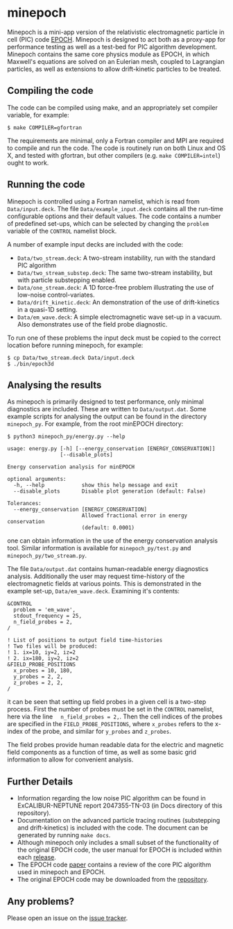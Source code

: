 # minepoch

Minepoch is a mini-app version of the relativistic electromagnetic particle in cell (PIC) code
[EPOCH](https://github.com/Warwick-Plasma/epoch). Minepoch is designed to act both as a proxy-app
for performance testing as well as a test-bed for PIC algorithm development. Minepoch contains the
same core physics module as EPOCH, in which Maxwell's equations are solved on an Eulerian mesh,
coupled to Lagrangian particles, as well as extensions to allow drift-kinetic particles to be
treated.

## Compiling the code

The code can be compiled using make, and an appropriately set compiler variable, for example:

```
$ make COMPILER=gfortran
```

The requirements are minimal, only a Fortran compiler and MPI are required to compile and run
the code. The code is routinely run on both Linux and OS X, and tested with gfortran, but
other compilers (e.g. `make COMPILER=intel`) ought to work.

## Running the code

Minepoch is controlled using a Fortran namelist, which is read from `Data/input.deck`. The file
`Data/example_input.deck` contains all the run-time configurable options and their default values.
The code contains a number of predefined set-ups, which can be selected by changing the `problem`
variable of the `CONTROL` namelist block.

A number of example input decks are included with the code:

 - `Data/two_stream.deck`: A two-stream instability, run with the standard PIC algorithm
 - `Data/two_stream_substep.deck`: The same two-stream instability, but with particle
    substepping enabled.
 - `Data/one_stream.deck`: A 1D force-free problem illustrating the use of low-noise control-variates.
 - `Data/drift_kinetic.deck`: An demonstration of the use of drift-kinetics in a quasi-1D setting.
 - `Data/em_wave.deck`: A simple electromagnetic wave set-up in a vacuum. Also demonstrates use
    of the field probe diagnostic.

To run one of these problems the input deck must be copied to the correct location before running
minepoch, for example:

```
$ cp Data/two_stream.deck Data/input.deck
$ ./bin/epoch3d
```

## Analysing the results

As minepoch is primarily designed to test performance, only minimal diagnostics are included. These
are written to `Data/output.dat`. Some example scripts for analysing the output can be found in
the directory `minepoch_py`. For example, from the root minEPOCH directory:

```
$ python3 minepoch_py/energy.py --help

usage: energy.py [-h] [--energy_conservation [ENERGY_CONSERVATION]]
                 [--disable_plots]

Energy conservation analysis for minEPOCH

optional arguments:
  -h, --help            show this help message and exit
  --disable_plots       Disable plot generation (default: False)

Tolerances:
  --energy_conservation [ENERGY_CONSERVATION]
                        Allowed fractional error in energy conservation
                        (default: 0.0001)
```

one can obtain information in the use of the energy conservation analysis tool. Similar information is
available for `minepoch_py/test.py` and `minepoch_py/two_stream.py`.

The file `Data/output.dat` contains human-readable energy diagnostics analysis. Additionally the user may
request time-history of the electromagnetic fields at various points. This is demonstrated in the example
set-up, `Data/em_wave.deck`. Examining it's contents:

```
&CONTROL
  problem = 'em_wave',
  stdout_frequency = 25,
  n_field_probes = 2,
/

! List of positions to output field time-histories
! Two files will be produced:
! 1. ix=10, iy=2, iz=2
! 2. ix=180, iy=2, iz=2
&FIELD_PROBE_POSITIONS
  x_probes = 10, 180,
  y_probes = 2, 2,
  z_probes = 2, 2,
/
```

it can be seen that setting up field probes in a given cell is a two-step process. First the number of probes
must be set in the `CONTROL` namelist, here via the line `  n_field_probes = 2,`. Then the cell indices of the
probes are specified in the `FIELD_PROBE_POSITIONS`, where `x_probes` refers to the x-index of the probe, and
similar for `y_probes` and `z_probes`.

The field probes provide human readable data for the electric and magnetic field components as a function
of time, as well as some basic grid information to allow for convenient analysis.

## Further Details

 - Information regarding the low noise PIC algorithm can be found in ExCALIBUR-NEPTUNE report 2047355-TN-03
   (in Docs directory of this repository).
 - Documentation on the advanced particle tracing routines (substepping and drift-kinetics) is included
   with the code. The document can be generated by running `make docs`.
 - Although minepoch only includes a small subset of the functionality of the original EPOCH code, the
   user manual for EPOCH is included within each [release](https://github.com/ExCALIBUR-NEPTUNE/minepoch/releases).
 - The EPOCH code [paper](http://dx.doi.org/10.1088/0741-3335/57/11/113001) contains a review of the
   core PIC algorithm used in minepoch and EPOCH.
 - The original EPOCH code may be downloaded from the [repository](https://github.com/Warwick-Plasma/epoch).

## Any problems?

Please open an issue on the [issue tracker](https://github.com/ExCALIBUR-NEPTUNE/minepoch/issues).
